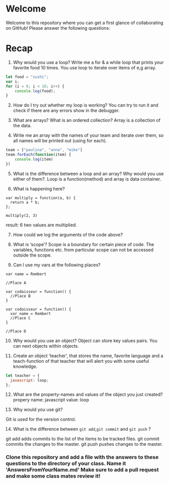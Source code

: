 # Welcome

Welcome to this repository where you can get a first glance of collaborating on GitHub! Please answer the following questions:

# Recap

1) Why would you use a loop? Write me a for & a while loop that prints your favorite food 10 times.
You use loop to iterate over items of e,g array.

```javascript
let food = "sushi";
var i;
for (i = 0; i < 10; i++) {
    console.log(food);
}
```

2) How do I try out whether my loop is working?
You can try to run it and check if there are any errors show in the debugger.

3) What are arrays? What is an ordered collection?
Array is a collection of the data.

4) Write me an array with the names of your team and iterate over them, so all names will be printed out (using for each).

```javascript
team = ["paulina", "anna", "mike"]
team.forEach(function(item) {
    console.log(item)
})
```

5) What is the difference between a loop and an array? Why would you use either of them?.
Loop is a function(method) and array is data container.

6) What is happening here?

```
var multiply = function(a, b) {
  return a * b;
};

multiply(2, 3)
```

result: 6
two values are multiplied.

7) How could we log the arguments of the code above?


8) What is ‘scope’?
Scope is a boundary for certain piece of code. The variables, functions etc. from particular scope can not be accessed outside the scope.
9) Can I use my vars at the following places?

```
var name = Rembert

//Place A

var codaisseur = function() {
  //Place B
}
```
```
var codaisseur = function() {
  var name = Rembert
  //Place C
}

//Place D
```

10) Why would you use an object?
Object can store key values pairs. You can next objects within objects.


11) Create an object ‘teacher', that stores the name,
favorite language and a teach-function of that teacher that will alert you with some useful knowledge.

```javascript
let teacher = {
  javascript: loop;
};
```

12) What are the property-names and values of the object you just created?
propery name: javascript
value: loop

13) Why would you use git?

Git is used for the version control.

14) What is the difference between `git add`,`git commit` and `git push` ?

git add adds commits to the list of the items to be tracked files. git commit commits the changes to the master. git push pushes changes to the master.

### Clone this repository and add a file with the answers to these questions to the directory of your class. Name it 'AnswersFromYourName.md' Make sure to add a pull request and make some class mates review it!
